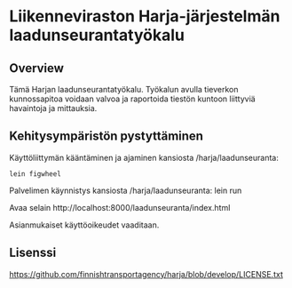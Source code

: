 # Liikenneviraston Harja-järjestelmän laadunseurantatyökalu #

## Overview
Tämä Harjan laadunseurantatyökalu. Työkalun avulla tieverkon kunnossapitoa voidaan valvoa
ja raportoida tiestön kuntoon liittyviä havaintoja ja mittauksia.

## Kehitysympäristön pystyttäminen

Käyttöliittymän kääntäminen ja ajaminen kansiosta /harja/laadunseuranta:

    lein figwheel

Palvelimen käynnistys kansiosta /harja/laadunseuranta:
    lein run


Avaa selain http://localhost:8000/laadunseuranta/index.html

Asianmukaiset käyttöoikeudet vaaditaan.

## Lisenssi
https://github.com/finnishtransportagency/harja/blob/develop/LICENSE.txt